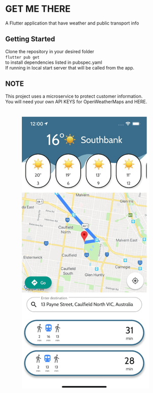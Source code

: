 # GET ME THERE

A Flutter application that have weather and public transport info

## Getting Started

Clone the repository in your desired folder
<br>
``flutter pub get``
<br>
to install dependencies listed in pubspec.yaml
<br>
If running in local start server that will be called from the app.

## NOTE
This project uses a microservice to protect customer information.<br/>
You will need your own API KEYS for OpenWeatherMaps and HERE. 

<h1 align="center">
  <img src="getmethere.png" width="400" />
</h1>
